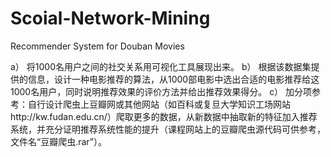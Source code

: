# Scoial-Network-Mining
Recommender System for Douban Movies

a）	将1000名用户之间的社交关系用可视化工具展现出来。
b）	根据该数据集提供的信息，设计一种电影推荐的算法，从1000部电影中选出合适的电影推荐给这1000名用户，同时说明推荐效果的评价方法并给出推荐效果得分。
c）	加分项参考：自行设计爬虫上豆瓣网或其他网站（如百科或复旦大学知识工场网站http://kw.fudan.edu.cn/）爬取更多的数据，从新数据中抽取新的特征加入推荐系统，并充分证明推荐系统性能的提升（课程网站上的豆瓣爬虫源代码可供参考，文件名“豆瓣爬虫.rar”）。
